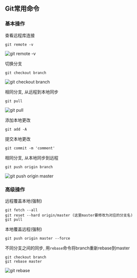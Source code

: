 ## Git常用命令

### 基本操作

查看远程库连接
```
git remote -v
```
![git remote -v]({{site.baseurl}}/assets/15-remote-version.png)

切换分支
```
git checkout branch
```
![git checkout branch]({{site.baseurl}}/assets/15-switch-branch.png)

相同分支, 从远程到本地同步
```
git pull
```
![git pull]({{site.baseurl}}/assets/15-git-pull.png)

添加本地更改
```
git add -A
```

提交本地更改
```
git commit -m 'comment'
```

相同分支, 从本地同步到远程
```
git push origin branch
```
![git push origin master]({{site.baseurl}}/assets/15-git-push.png)

### 高级操作

远程覆盖本地(强制)
```
git fetch --all
git reset --hard origin/master (这里master要修改为对应的分支名)
git pull
```
本地覆盖远程(强制)
```
git push origin master --force
```

不同分支之间的同步, 用`rebase`命令将branch重新rebase到master
```
git checkout branch
git rebase master
```
![git rebase]({{site.baseurl}}/assets/15-git-rebase.png)
